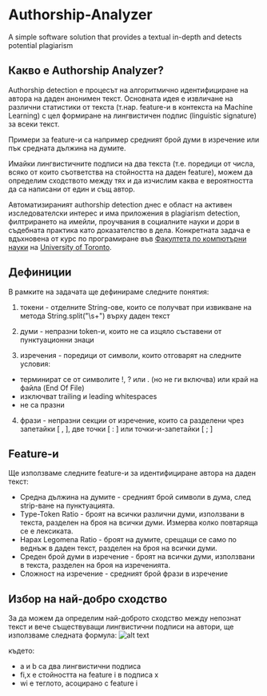 # Authorship-Analyzer
A simple software solution that provides a textual in-depth and detects potential plagiarism

## Какво е Authorship Analyzer?
Authorship detection е процесът на алгоритмично идентифициране на автора на даден анонимен текст. Основната идея е извличане на различни статистики от текста (т.нар. feature-и в контекста на Machine Learning) с цел формиране на лингвистичен подпис (linguistic signature) за всеки текст.

Примери за feature-и са например средният брой думи в изречение или пък средната дължина на думите.

Имайки лингвистичните подписи на два текста (т.е. поредици от числа, всяко от които съответства на стойността на даден feature), можем да определим сходството между тях и да изчислим каква е вероятността да са написани от един и същ автор.

Автоматизираният authorship detection днес е област на активен изследователски интерес и има приложения в plagiarism detection, филтрирането на имейли, проучвания в социалните науки и дори в съдебната практика като доказателство в дела. Конкретната задача е вдъхновена от курс по програмиране във [Факултета по компютърни науки](https://web.cs.toronto.edu/) на [University of Toronto](https://www.utoronto.ca/).

## Дефиниции
В рамките на задачата ще дефинираме следните понятия:

1. токени - отделните String-ове, които се получват при извикване на метода String.split("\\s+") върху даден текст

2. думи - непразни token-и, които не са изцяло съставени от пунктуационни знаци

3. изречения - поредици от символи, които отговарят на следните условия:
  - терминират се от символите !, ? или . (но не ги включва) или край на файла (End Of File)
  - изключват trailing и leading whitespaces
  - не са празни

4. фрази - непразни секции от изречение, които са разделени чрез запетайки [ , ], две точки [ : ] или точки-и-запетайки [ ; ]

## Feature-и
Ще използваме следните feature-и за идентифициране автора на даден текст:
- Средна дължина на думите - средният брой символи в дума, след strip-ване на пунктуацията.
- Тype-Token Ratio - броят на всички различни думи, използвани в текста, разделен на броя на всички думи. Измерва колко повтаряща се е лексиката.
- Hapax Legomena Ratio - броят на думите, срещащи се само по веднъж в даден текст, разделен на броя на всички думи.
- Среден брой думи в изречение - броят на всички думи, използвани в текста, разделен на броя на изреченията.
- Сложност на изречение - средният брой фрази в изречение

## Избор на най-добро сходство
За да можем да определим най-доброто сходство между непознат текст и вече съществуващи лингвистични подписи на автори, ще използваме следната формула:
![alt text](https://camo.githubusercontent.com/2092e1e276437299564d0bac6217c94d29182135/68747470733a2f2f692e696d6775722e636f6d2f614545684878452e6a7067 "Формула за сходство")

къдетo:
- a и b са два лингвистични подписа
- fi,x e стойността на feature i в подписа x
- wi е теглото, асоцирано с feature i
